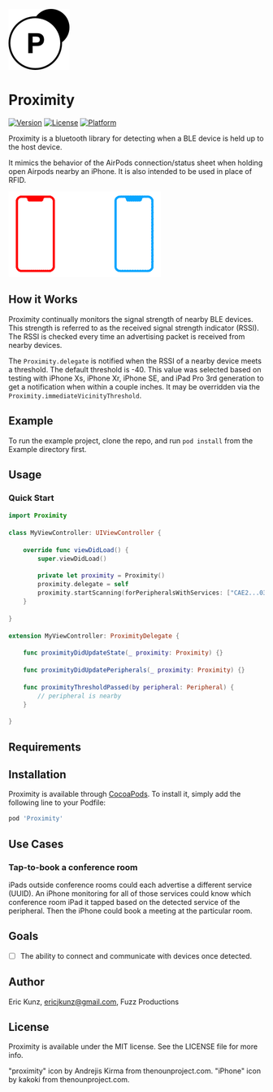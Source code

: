 ![proximity logo](images/logo_120.png)
# Proximity

[![Version](https://img.shields.io/cocoapods/v/Proximity.svg?style=flat)](https://cocoapods.org/pods/Proximity)
[![License](https://img.shields.io/cocoapods/l/Proximity.svg?style=flat)](https://cocoapods.org/pods/Proximity)
[![Platform](https://img.shields.io/cocoapods/p/Proximity.svg?style=flat)](https://cocoapods.org/pods/Proximity)

Proximity is a bluetooth library for detecting when a BLE device is held up to the host device. 

It mimics the behavior of the AirPods connection/status sheet when holding open Airpods nearby an iPhone. It is also intended to be used in place of RFID.

![proximity demo animation](images/proximity_animation_300.gif)

## How it Works
Proximity continually monitors the signal strength of nearby BLE devices. This strength is referred to as the received signal strength indicator (RSSI). The RSSI is checked every time an advertising packet is received from nearby devices.

The `Proximity.delegate` is notified when the RSSI of a nearby device meets a threshold. The default threshold is -40. This value was selected based on testing with iPhone Xs, iPhone Xr, iPhone SE, and iPad Pro 3rd generation to get a notification when within a couple inches. It may be overridden via the `Proximity.immediateVicinityThreshold`.

## Example

To run the example project, clone the repo, and run `pod install` from the Example directory first.

## Usage

### Quick Start

```Swift
import Proximity

class MyViewController: UIViewController {

    override func viewDidLoad() {
        super.viewDidLoad()

        private let proximity = Proximity()
        proximity.delegate = self
        proximity.startScanning(forPeripheralsWithServices: ["CAE2...03C3"])
    }

}

extension MyViewController: ProximityDelegate {

    func proximityDidUpdateState(_ proximity: Proximity) {}
    
    func proximityDidUpdatePeripherals(_ proximity: Proximity) {}
    
    func proximityThresholdPassed(by peripheral: Peripheral) {
        // peripheral is nearby
    }    

}

```

## Requirements


## Installation

Proximity is available through [CocoaPods](https://cocoapods.org). To install
it, simply add the following line to your Podfile:

```ruby
pod 'Proximity'
```

## Use Cases

### Tap-to-book a conference room
iPads outside conference rooms could each advertise a different service (UUID). An iPhone monitoring for all of those services could know which conference room iPad it tapped based on the detected service of the peripheral. Then the iPhone could book a meeting at the particular room.

## Goals

- [ ] The ability to connect and communicate with devices once detected.

## Author

Eric Kunz, ericjkunz@gmail.com, Fuzz Productions

## License

Proximity is available under the MIT license. See the LICENSE file for more info.

"proximity" icon by Andrejis Kirma from thenounproject.com.
"iPhone" icon by kakoki from thenounproject.com.